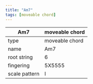 ```yaml
---
title: "Am7"
tags: [moveable chord]
---
```


|Am7|moveable chord|
|---|---|
|type|moveable chord|
|name|Am7|
|root string|6|
|fingering|5X5555|
|scale pattern|I|

